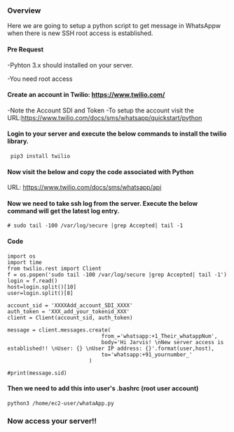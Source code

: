 ### Overview
Here we are going to setup a python script to get message in WhatsAppw when there is new SSH root access is established. 

#### Pre Request 
-Pyhton 3.x should installed on your server.

-You need root access



#### Create an account in Twilio:  https://www.twilio.com/
-Note the Account SDI and Token
-To setup the account visit the URL:https://www.twilio.com/docs/sms/whatsapp/quickstart/python



#### Login to your server and execute the below commands to install the twilio library.

```
 pip3 install twilio
```


#### Now visit the below and copy the code associated with Python

URL: https://www.twilio.com/docs/sms/whatsapp/api 



#### Now we need to take ssh log from the server.  Execute the below command will get the latest log entry.

```
# sudo tail -100 /var/log/secure |grep Accepted| tail -1
```


#### Code
```
import os
import time
from twilio.rest import Client
f = os.popen('sudo tail -100 /var/log/secure |grep Accepted| tail -1')
login = f.read()
host=login.split()[10]
user=login.split()[8]

account_sid = 'XXXXAdd_account_SDI_XXXX'
auth_token = 'XXX_add_your_tokenid_XXX'
client = Client(account_sid, auth_token)

message = client.messages.create(
                              from_='whatsapp:+1_Their_whatappNum',
                              body='Hi Jarvis! \nNew server access is established!! \nUser: {} \nUser IP address: {}'.format(user,host),
                              to='whatsapp:+91_yournumber_'
                          )

#print(message.sid)
```

#### Then we need to add this into user's .bashrc  (root user account)

```
python3 /home/ec2-user/whataApp.py
```

### Now access your server!!
